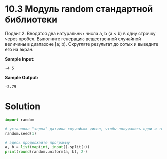 # 10.3 Модуль random стандартной библиотеки

Подвиг 2. Вводятся два натуральных числа a, b (a < b) в одну строчку через пробел. Выполните генерацию вещественной
случайной величины в диапазоне [a; b). Округлите результат до сотых и выведите его на экран.

**Sample Input:**

```
-4 5
```

**Sample Output:**

```
-2.79
```

# Solution

```python
import random

# установка "зерна" датчика случайных чисел, чтобы получались одни и те же случайные величины
random.seed(1)

# здесь продолжайте программу
a, b = list(map(int, input().split()))
print(round(random.uniform(a, b), 2))
```